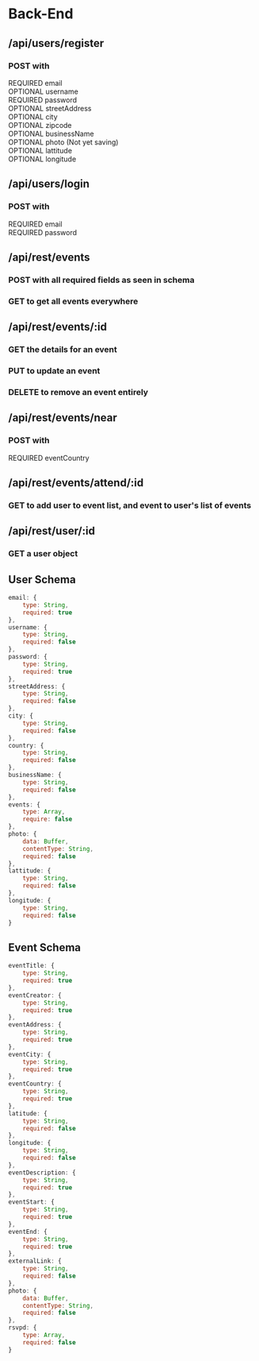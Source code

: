 # Back-End

## /api/users/register
### POST with
REQUIRED email  
OPTIONAL username  
REQUIRED password  
OPTIONAL streetAddress  
OPTIONAL city  
OPTIONAL zipcode  
OPTIONAL businessName  
OPTIONAL photo (Not yet saving)  
OPTIONAL lattitude  
OPTIONAL longitude  

## /api/users/login
### POST with
REQUIRED email  
REQUIRED password  

## /api/rest/events
### POST with all required fields as seen in schema
### GET to get all events everywhere

## /api/rest/events/:id
### GET the details for an event
### PUT to update an event
### DELETE to remove an event entirely

## /api/rest/events/near
### POST with
REQUIRED eventCountry

## /api/rest/events/attend/:id
### GET to add user to event list, and event to user's list of events

## /api/rest/user/:id
### GET a user object

## User Schema
```js
email: {
    type: String,
    required: true
},
username: {
    type: String,
    required: false
},
password: {
    type: String,
    required: true
},
streetAddress: {
    type: String,
    required: false
},
city: {
    type: String,
    required: false
},
country: {
    type: String,
    required: false
},
businessName: {
    type: String,
    required: false
},
events: {
    type: Array,
    require: false
},
photo: {
    data: Buffer,
    contentType: String,
    required: false
},                                                       
lattitude: {
    type: String,
    required: false
},
longitude: {
    type: String,
    required: false
}
```

## Event Schema
```js
eventTitle: {
    type: String,
    required: true
},
eventCreator: {
    type: String,
    required: true
},
eventAddress: {
    type: String,
    required: true
},
eventCity: {
    type: String,
    required: true
},
eventCountry: {
    type: String,
    required: true
},
latitude: {
    type: String,
    required: false
},
longitude: {
    type: String,
    required: false
},
eventDescription: {
    type: String,
    required: true
},
eventStart: {
    type: String,
    required: true
},
eventEnd: {
    type: String,
    required: true
},
externalLink: {
    type: String,
    required: false
},
photo: {
    data: Buffer,
    contentType: String,
    required: false
},
rsvpd: {
    type: Array,
    required: false
}                 
```